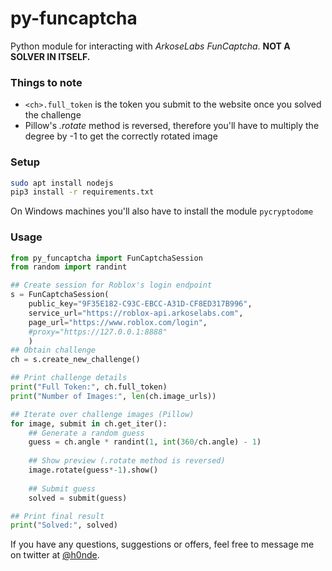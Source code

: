 # py-funcaptcha
Python module for interacting with *ArkoseLabs FunCaptcha*. **NOT A SOLVER IN ITSELF.**

### Things to note
- `<ch>.full_token` is the token you submit to the website once you solved the challenge
- Pillow's *.rotate* method is reversed, therefore you'll have to multiply the degree by -1 to get the correctly rotated image

### Setup
```bash
sudo apt install nodejs
pip3 install -r requirements.txt
```
On Windows machines you'll also have to install the module `pycryptodome`


### Usage
```python
from py_funcaptcha import FunCaptchaSession
from random import randint

## Create session for Roblox's login endpoint
s = FunCaptchaSession(
    public_key="9F35E182-C93C-EBCC-A31D-CF8ED317B996",
    service_url="https://roblox-api.arkoselabs.com",
    page_url="https://www.roblox.com/login",
    #proxy="https://127.0.0.1:8888"
    )
## Obtain challenge
ch = s.create_new_challenge()

## Print challenge details
print("Full Token:", ch.full_token)
print("Number of Images:", len(ch.image_urls))

## Iterate over challenge images (Pillow)
for image, submit in ch.get_iter():
    ## Generate a random guess
    guess = ch.angle * randint(1, int(360/ch.angle) - 1)
    
    ## Show preview (.rotate method is reversed)
    image.rotate(guess*-1).show()
    
    ## Submit guess
    solved = submit(guess)

## Print final result
print("Solved:", solved)
```

If you have any questions, suggestions or offers, feel free to message me on twitter at [@h0nde](https://twitter.com/h0nde).
